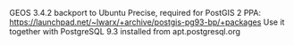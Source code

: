 GEOS 3.4.2 backport to Ubuntu Precise, required for PostGIS 2 PPA: https://launchpad.net/~lwarx/+archive/postgis-pg93-bp/+packages
Use it together with PostgreSQL 9.3 installed from apt.postgresql.org

